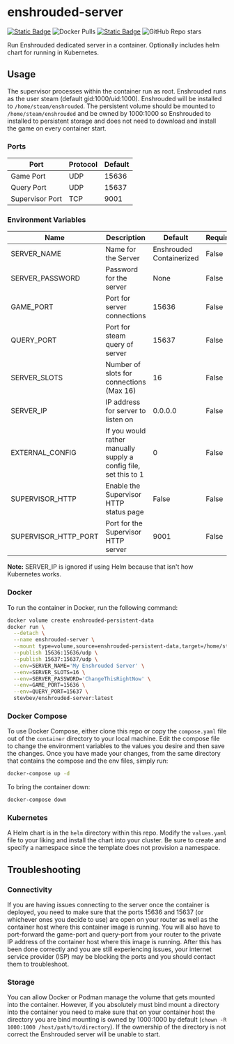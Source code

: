# enshrouded-server

[![Static Badge](https://img.shields.io/badge/DockerHub-blue)](https://hub.docker.com/r/stevbev/enshrouded-server) ![Docker Pulls](https://img.shields.io/docker/pulls/stevbev/enshrouded-server) [![Static Badge](https://img.shields.io/badge/GitHub-green)](https://github.com/stevbev/enshrouded-server) ![GitHub Repo stars](https://img.shields.io/github/stars/stevbev/enshrouded-server)


Run Enshrouded dedicated server in a container. Optionally includes helm chart for running in Kubernetes.

## Usage

The supervisor processes within the container run as root. Enshrouded runs as the user steam (default gid:1000/uid:1000). Enshrouded will be installed to `/home/steam/enshrouded`. The persistent volume should be mounted to `/home/steam/enshrouded` and be owned by 1000:1000 so Enshrouded to installed to persistent storage and does not need to download and install the game on every container start.

### Ports

| Port | Protocol | Default |
| ---- | -------- | ------- |
| Game Port | UDP | 15636 |
| Query Port | UDP | 15637 |
| Supervisor Port | TCP | 9001 |

### Environment Variables

| Name | Description | Default | Required |
| ---- | ----------- | ------- | -------- |
| SERVER_NAME | Name for the Server | Enshrouded Containerized | False |
| SERVER_PASSWORD | Password for the server | None | False |
| GAME_PORT | Port for server connections | 15636 | False |
| QUERY_PORT | Port for steam query of server | 15637 | False |
| SERVER_SLOTS | Number of slots for connections (Max 16) | 16 | False |
| SERVER_IP | IP address for server to listen on | 0.0.0.0 | False |
| EXTERNAL_CONFIG | If you would rather manually supply a config file, set this to 1 | 0 | False |
| SUPERVISOR_HTTP | Enable the Supervisor HTTP status page | False | False |
| SUPERVISOR_HTTP_PORT | Port for the Supervisor HTTP server | 9001 | False |

**Note:** SERVER_IP is ignored if using Helm because that isn't how Kubernetes works.

### Docker

To run the container in Docker, run the following command:

```bash
docker volume create enshrouded-persistent-data
docker run \
  --detach \
  --name enshrouded-server \
  --mount type=volume,source=enshrouded-persistent-data,target=/home/steam/enshrouded/savegame \
  --publish 15636:15636/udp \
  --publish 15637:15637/udp \
  --env=SERVER_NAME='My Enshrouded Server' \
  --env=SERVER_SLOTS=16 \
  --env=SERVER_PASSWORD='ChangeThisRightNow' \
  --env=GAME_PORT=15636 \
  --env=QUERY_PORT=15637 \
  stevbev/enshrouded-server:latest
```

### Docker Compose

To use Docker Compose, either clone this repo or copy the `compose.yaml` file out of the `container` directory to your local machine. Edit the compose file to change the environment variables to the values you desire and then save the changes. Once you have made your changes, from the same directory that contains the compose and the env files, simply run:

```bash
docker-compose up -d
```

To bring the container down:

```bash
docker-compose down
```

### Kubernetes

A Helm chart is in the `helm` directory within this repo. Modify the `values.yaml` file to your liking and install the chart into your cluster. Be sure to create and specify a namespace since the template does not provision a namespace.

## Troubleshooting

### Connectivity

If you are having issues connecting to the server once the container is deployed, you need to make sure that the ports 15636 and 15637 (or whichever ones you decide to use) are open on your router as well as the container host where this container image is running. You will also have to port-forward the game-port and query-port from your router to the private IP address of the container host where this image is running. After this has been done correctly and you are still experiencing issues, your internet service provider (ISP) may be blocking the ports and you should contact them to troubleshoot.

### Storage

You can allow Docker or Podman manage the volume that gets mounted into the container. However, if you absolutely must bind mount a directory into the container you need to make sure that on your container host the directory you are bind mounting is owned by 1000:1000 by default (`chown -R 1000:1000 /host/path/to/directory`). If the ownership of the directory is not correct the Enshrouded server will be unable to start.
